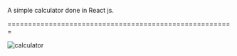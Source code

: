 A simple calculator done in React js.

=======================================================


![calculator](https://github.com/user-attachments/assets/5a56974f-28aa-477d-b858-5a7cdb8bc4e5)
